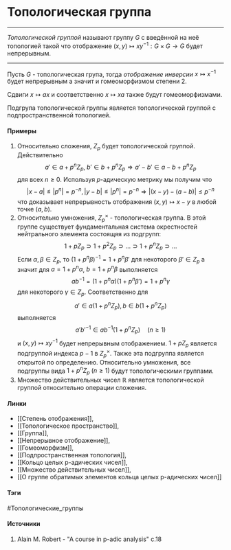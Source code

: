 # Топологическая группа
***
*Топологической группой* называют группу $G$ с введённой на неё топологией такой что отображение $(x,y)\mapsto xy^{-1}:G\times G\to G$ будет непрерывным.
***
Пусть $G$ - топологическая група, тогда *отображение инверсии* $x\mapsto x^{-1}$ будет непрерывным а значит и гомеоморфизмом степени $2$.

Сдвиги $x\mapsto ax$ и соответственно $x\mapsto xa$ также будут гомеоморфизмами. 

Подгрупа топологической группы является топологической группой с подпространственной топологией.
#### Примеры
1. Относительно сложения, $Z_{p}$ будет топологической группой. Действительно
   $$
   a'\in a+p^{n}Z_{p},\;b'\in b+p^{n}Z_{p}\Longrightarrow a'-b'\in a-b+p^{n}Z_{p}
   $$
   для всех $n\ge0$. Используя $p$-адическую метрику мы получим что
   $$
   |x-a|\le|p^{n}|=p^{-n},|y-b|\le|p^{n}|=p^{-n}\Longrightarrow|(x-y)-(a-b)|\le p^{-n}
   $$
   что доказывает непрерывность отображения $(x,y)\mapsto x-y$ в любой точке $(a,b)$.
2. Относительно умножения, $Z_{p}^{\times}$ - топологическая группа. В этой группе существует фундаментальная система окрестностей нейтрального элемента состоящяя из подгрупп:
   $$1+pZ_{p}\supset1+p^{2}Z_{p}\supset\dots\supset1+p^{n}Z_{p}\supset\dots
   $$
   Если $\alpha,\beta\in Z_{p}$, то $(1+p^{n}\beta)^{-1}=1+p^{n}\beta'$ для некоторого $\beta'\in Z_{p}$ а значит для $a=1+p^{n}\alpha$, $b=1+p^{n}\beta$ выполняется
   $$
   ab^{-1}=(1+p^{n}\alpha)(1+p^{n}\beta')=1+p^{n}\gamma
   $$
   для некоторого $\gamma\in Z_{p}$. Соответственно для 
   $$
   a'\in a(1+p^{n}Z_{p}), b\in b(1+p^{n}Z_{p})
   $$
   выполняется
   $$
   a'b'^{-1}\in ab^{-1}(1+p^{n}Z_{p})\quad(n\ge1)
   $$
   и $(x,y)\mapsto xy^{-1}$ будет непрерывным отображением. $1+pZ_{p}$ является подгруппой индекса $p-1$ в $Z_{p}^{\times}$. Также эта подгруппа является открытой по определению. Относительно умножения, все подгруппы вида $1+p^{n}Z_{p}\;(n\ge1)$ будут топологическими группами. 
3. Множество действительных чисел $\mathbb{R}$ является топологической группой относительно операции сложения.
#### Линки
- [[Степень отображения]],
- [[Топологическое пространство]],
- [[Группа]],
- [[Непрерывное отображение]],
- [[Гомеоморфизм]],
- [[Подпространственная топология]],
- [[Кольцо целых p-адических чисел]],
- [[Множество действительных чисел]],
- [[О группе обратимых элементов кольца целых p-адических чисел]]
#### Тэги
 #Топологические_группы
#### Источники
1. Alain M. Robert - "A course in p-adic analysis" c.18